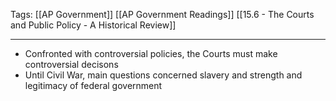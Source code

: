 Tags: 
		[[AP Government]] 
		[[AP Government Readings]] 
		[[15.6 - The Courts and Public Policy - A Historical Review]]
		
---------------------------------------------------------

- Confronted with controversial policies, the Courts must make controversial decisons
- Until Civil War, main questions concerned slavery and strength and legitimacy of federal government
